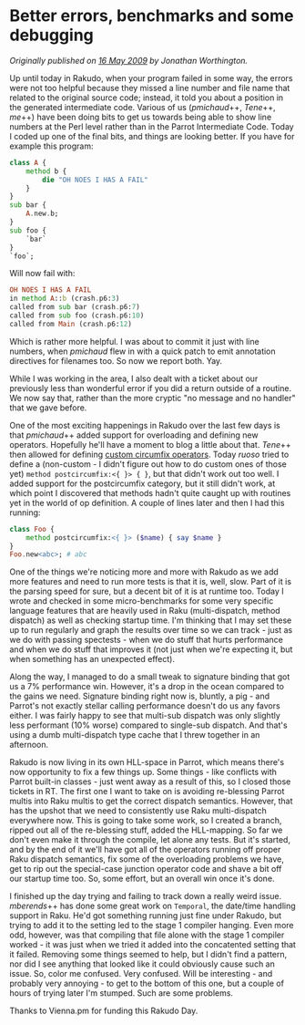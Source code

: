 # Better errors, benchmarks and some debugging
    
*Originally published on [16 May 2009](https://use-perl.github.io/user/JonathanWorthington/journal/38983/) by Jonathan Worthington.*

Up until today in Rakudo, when your program failed in some way, the errors were not too helpful because they missed a line number and file name that related to the original source code; instead, it told you about a position in the generated intermediate code. Various of us (*pmichaud*++, *Tene*++, *me*++) have been doing bits to get us towards being able to show line numbers at the Perl level rather than in the Parrot Intermediate Code. Today I coded up one of the final bits, and things are looking better. If you have for example this program:

```` raku
class A {
    method b {
        die "OH NOES I HAS A FAIL"
    }
}
sub bar {
    A.new.b;
}
sub foo {
    `bar`
}
`foo`;
````

Will now fail with:

```` raku
OH NOES I HAS A FAIL
in method A::b (crash.p6:3)
called from sub bar (crash.p6:7)
called from sub foo (crash.p6:10)
called from Main (crash.p6:12)
````

Which is rather more helpful. I was about to commit it just with line numbers, when *pmichaud* flew in with a quick patch to emit annotation directives for filenames too. So now we report both. Yay.

While I was working in the area, I also dealt with a ticket about our previously less than wonderful error if you did a return outside of a routine. We now say that, rather than the more cryptic "no message and no handler" that we gave before.

One of the most exciting happenings in Rakudo over the last few days is that *pmichaud*++ added support for overloading and defining new operators. Hopefully he'll have a moment to blog a little about that. *Tene*++ then allowed for defining [custom circumfix operators](http://blogs.gurulabs.com/stephen/2009/05/new-toys-in-perl-6-custom-ops.html). Today *ruoso* tried to define a (non-custom - I didn't figure out how to do custom ones of those yet) `method postcircumfix:<{ }> { }`, but that didn't work out too well. I added support for the postcircumfix category, but it still didn't work, at which point I discovered that methods hadn't quite caught up with routines yet in the world of op definition. A couple of lines later and then I had this running:

```` raku
class Foo {
    method postcircumfix:<{ }> ($name) { say $name }
}
Foo.new<abc>; # abc
````

One of the things we're noticing more and more with Rakudo as we add more features and need to run more tests is that it is, well, slow. Part of it is the parsing speed for sure, but a decent bit of it is at runtime too. Today I wrote and checked in some micro-benchmarks for some very specific language features that are heavily used in Raku (multi-dispatch, method dispatch) as well as checking startup time. I'm thinking that I may set these up to run regularly and graph the results over time so we can track - just as we do with passing spectests - when we do stuff that hurts performance and when we do stuff that improves it (not just when we're expecting it, but when something has an unexpected effect).

Along the way, I managed to do a small tweak to signature binding that got us a 7% performance win. However, it's a drop in the ocean compared to the gains we need. Signature binding right now is, bluntly, a pig - and Parrot's not exactly stellar calling performance doesn't do us any favors either. I was fairly happy to see that multi-sub dispatch was only slightly less performant (10% worse) compared to single-sub dispatch. And that's using a dumb multi-dispatch type cache that I threw together in an afternoon.

Rakudo is now living in its own HLL-space in Parrot, which means there's now opportunity to fix a few things up. Some things - like conflicts with Parrot built-in classes - just went away as a result of this, so I closed those tickets in RT. The first one I want to take on is avoiding re-blessing Parrot multis into Raku multis to get the correct dispatch semantics. However, that has the upshot that we need to consistently use Raku multi-dispatch everywhere now. This is going to take some work, so I created a branch, ripped out all of the re-blessing stuff, added the HLL-mapping. So far we don't even make it through the compile, let alone any tests. But it's started, and by the end of it we'll have got all of the operators running off proper Raku dispatch semantics, fix some of the overloading problems we have, get to rip out the special-case junction operator code and shave a bit off our startup time too. So, some effort, but an overall win once it's done.

I finished up the day trying and failing to track down a really weird issue. *mberends*++ has done some great work on `Temporal`, the date/time handling support in Raku. He'd got something running just fine under Rakudo, but trying to add it to the setting led to the stage 1 compiler hanging. Even more odd, however, was that compiling that file alone with the stage 1 compiler worked - it was just when we tried it added into the concatented setting that it failed. Removing some things seemed to help, but I didn't find a pattern, nor did I see anything that looked like it could obviously cause such an issue. So, color me confused. Very confused. Will be interesting - and probably very annoying - to get to the bottom of this one, but a couple of hours of trying later I'm stumped. Such are some problems.

Thanks to Vienna.pm for funding this Rakudo Day.
